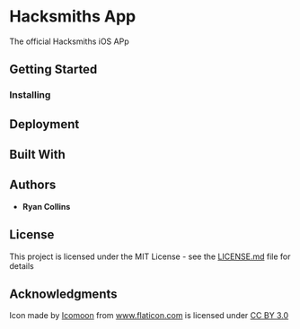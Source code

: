 # Hacksmiths App

The official Hacksmiths iOS APp

## Getting Started



### Installing



## Deployment


## Built With



## Authors

* **Ryan Collins**

## License

This project is licensed under the MIT License - see the [LICENSE.md](LICENSE.md) file for details

## Acknowledgments

<div>Icon made by <a href="http://www.icomoon.io" title="Icomoon">Icomoon</a> from <a href="http://www.flaticon.com" title="Flaticon">www.flaticon.com</a> is licensed under <a href="http://creativecommons.org/licenses/by/3.0/" title="Creative Commons BY 3.0">CC BY 3.0</a></div>
